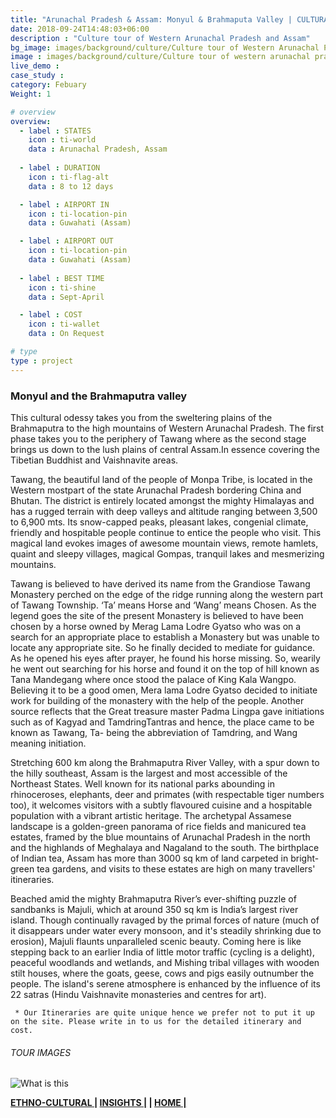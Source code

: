 ```yaml
---
title: "Arunachal Pradesh & Assam: Monyul & Brahmaputa Valley | CULTURAL JOURNEYS  "
date: 2018-09-24T14:48:03+06:00
description : "Culture tour of Western Arunachal Pradesh and Assam"
bg_image: images/background/culture/Culture tour of Western Arunachal Pradesh and Assam main.jpg
image : images/background/culture/Culture tour of western arunachal pradesh and assam.jpg
live_demo : 
case_study : 
category: Febuary
Weight: 1

# overview
overview:
  - label : STATES
    icon : ti-world
    data : Arunachal Pradesh, Assam
    
  - label : DURATION
    icon : ti-flag-alt
    data : 8 to 12 days

  - label : AIRPORT IN
    icon : ti-location-pin
    data : Guwahati (Assam)

  - label : AIRPORT OUT
    icon : ti-location-pin
    data : Guwahati (Assam)
    
  - label : BEST TIME
    icon : ti-shine
    data : Sept-April

  - label : COST
    icon : ti-wallet
    data : On Request

# type
type : project
---
```


### Monyul and the Brahmaputra valley

This cultural odessy takes you from the sweltering plains of the Brahmaputra to the high mountains of Western Arunachal Pradesh. The first phase takes you to the periphery of Tawang where as the second stage brings us down to the lush plains of central Assam.In essence covering the Tibetian Buddhist and Vaishnavite areas.

Tawang, the beautiful land of the people of Monpa Tribe, is located in the Western mostpart of the state Arunachal Pradesh bordering China and Bhutan. The district is entirely located amongst the mighty Himalayas and has a rugged terrain with deep valleys and altitude ranging between 3,500 to 6,900 mts. Its snow-capped peaks, pleasant lakes, congenial climate, friendly and hospitable people continue to entice the people who visit. This magical land evokes images of awesome mountain views, remote hamlets, quaint and sleepy villages, magical Gompas, tranquil lakes and mesmerizing mountains.

Tawang is believed to have derived its name from the Grandiose Tawang Monastery perched on the edge of the ridge running along the western part of Tawang Township. ‘Ta’ means Horse and ‘Wang’ means Chosen. As the legend goes the site of the present Monastery is believed to have been chosen by a horse owned by Merag Lama Lodre Gyatso who was on a search for an appropriate place to establish a Monastery but was unable to locate any appropriate site. So he finally decided to mediate for guidance. As he opened his eyes after prayer, he found his horse missing. So, wearily he went out searching for his horse and found it on the top of hill known as Tana Mandegang where once stood the palace of King Kala Wangpo. Believing it to be a good omen, Mera lama Lodre Gyatso decided to initiate work for building of the monastery with the help of the people. Another source reflects that the Great treasure master Padma Lingpa gave initiations such as of Kagyad and TamdringTantras and hence, the place came to be known as Tawang, Ta- being the abbreviation of Tamdring, and Wang meaning initiation.

Stretching 600 km along the Brahmaputra River Valley, with a spur down to the hilly southeast, Assam is the largest and most accessible of the Northeast States. Well known for its national parks abounding in rhinoceroses, elephants, deer and primates (with respectable tiger numbers too), it welcomes visitors with a subtly flavoured cuisine and a hospitable population with a vibrant artistic heritage. The archetypal Assamese landscape is a golden-green panorama of rice fields and manicured tea estates, framed by the blue mountains of Arunachal Pradesh in the north and the highlands of Meghalaya and Nagaland to the south. The birthplace of Indian tea, Assam has more than 3000 sq km of land carpeted in bright-green tea gardens, and visits to these estates are high on many travellers' itineraries.

Beached amid the mighty Brahmaputra River’s ever-shifting puzzle of sandbanks is Majuli, which at around 350 sq km is India’s largest river island. Though continually ravaged by the primal forces of nature (much of it disappears under water every monsoon, and it's steadily shrinking due to erosion), Majuli flaunts unparalleled scenic beauty. Coming here is like stepping back to an earlier India of little motor traffic (cycling is a delight), peaceful woodlands and wetlands, and Mishing tribal villages with wooden stilt houses, where the goats, geese, cows and pigs easily outnumber the people. The island's serene atmosphere is enhanced by the influence of its 22 satras (Hindu Vaishnavite monasteries and centres for art).


``` * Our Itineraries are quite unique hence we prefer not to put it up on the site. Please write in to us for the detailed itinerary and cost.```

###### TOUR IMAGES

![What is this](/images/background/culture/westernarunachalculturegallery.jpg)





**[ETHNO-CULTURAL  ](http://localhost:49228/culture/)       |  [INSIGHTS |](http://localhost:60325/insights/) |  [HOME |](http://localhost:60325/)**  